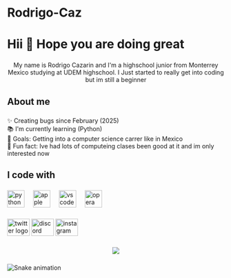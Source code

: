 # Rodrigo-Caz
<h1 align="left">Hii 👋  Hope you are doing great</h1>

###

<p align="center">My name is Rodrigo Cazarin and I'm a highschool junior from Monterrey Mexico studying at UDEM highschool. I Just started to really get into coding but im still a beginner</p>

###

<h2 align="left">About me</h2>

###

<p align="left">✨ Creating bugs since February (2025)<br>📚 I'm currently learning (Python)<br>🎯 Goals: Getting into a computer science carrer like in Mexico<br>🎲 Fun fact: Ive had lots of computeing clases been good at it and im only interested now</p>

###

<h2 align="left">I code with</h2>

###

<div align="left">
  <img src="https://cdn.jsdelivr.net/gh/devicons/devicon/icons/python/python-original.svg" height="40" alt="python logo"  />
  <img width="12" />
  <img src="https://cdn.jsdelivr.net/gh/devicons/devicon/icons/apple/apple-original.svg" height="40" alt="apple logo"  />
  <img width="12" />
  <img src="https://cdn.jsdelivr.net/gh/devicons/devicon/icons/vscode/vscode-original.svg" height="40" alt="vscode logo"  />
  <img width="12" />
  <img src="https://cdn.jsdelivr.net/gh/devicons/devicon/icons/opera/opera-original.svg" height="40" alt="opera logo"  />
</div>

###

<div align="left">
  <img src="https://raw.githubusercontent.com/maurodesouza/profile-readme-generator/master/src/assets/icons/social/twitter/default.svg" width="52" height="40" alt="twitter logo"  />
  <img src="https://raw.githubusercontent.com/maurodesouza/profile-readme-generator/master/src/assets/icons/social/discord/default.svg" width="52" height="40" alt="discord logo"  />
  <img src="https://raw.githubusercontent.com/maurodesouza/profile-readme-generator/master/src/assets/icons/social/instagram/default.svg" width="52" height="40" alt="instagram logo"  />
</div>

###

<div align="center">
  <img src="https://profile-counter.glitch.me/rodrigocaz/count.svg?"  />
</div>

###

<img src="https://raw.githubusercontent.com/rodrigocaz/rodrigocaz/output/snake.svg" alt="Snake animation" />

###
